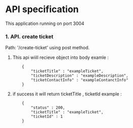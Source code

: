 # API specification
This application running on port 3004
### 1.  API. create ticket
 Path: '/create-ticket' using post method.
 1. This api wiill recieve object into body examle :
            
         
            {
                "ticketTitle" : "exampleTicket",
                "ticketDescription" : "exampleDescription",
                "ticketContactInfo" : "exampleContanctInfo"   
            }

 2. if success it will return ticketTitle , ticketId example :

            {
                "status" : 200,
                "ticketTitle" : "exampleTicket",
                "ticketId" : 1   
            }
